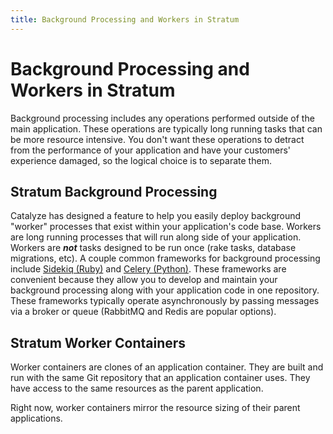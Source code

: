 ```yaml
---
title: Background Processing and Workers in Stratum
---
```


# Background Processing and Workers in Stratum

Background processing includes any operations performed outside of the main application. These operations are typically long running tasks that can be more resource intensive. You don't want these operations to detract from the performance of your application and have your customers' experience damaged, so the logical choice is to separate them.

## Stratum Background Processing

Catalyze has designed a feature to help you easily deploy background "worker" processes that exist within your application's code base. Workers are long running processes that will run along side of your application. Workers are ***not*** tasks designed to be run once (rake tasks, database migrations, etc). A couple common frameworks for background processing include [Sidekiq (Ruby)](http://sidekiq.org/) and [Celery (Python)](http://www.celeryproject.org/). These frameworks are convenient because they allow you to develop and maintain your background processing along with your application code in one repository. These frameworks typically operate asynchronously by passing messages via a broker or queue (RabbitMQ and Redis are popular options).

## Stratum Worker Containers
Worker containers are clones of an application container. They are built and run with the same Git repository that an application container uses. They have access to the same resources as the parent application.

Right now, worker containers mirror the resource sizing of their parent applications.
